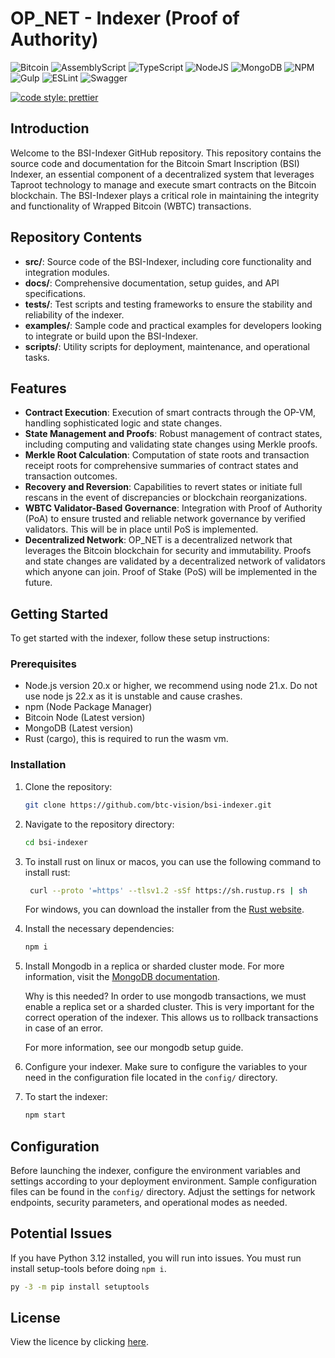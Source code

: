 # OP_NET - Indexer (Proof of Authority)

![Bitcoin](https://img.shields.io/badge/Bitcoin-000?style=for-the-badge&logo=bitcoin&logoColor=white)
![AssemblyScript](https://img.shields.io/badge/assembly%20script-%23000000.svg?style=for-the-badge&logo=assemblyscript&logoColor=white)
![TypeScript](https://img.shields.io/badge/TypeScript-007ACC?style=for-the-badge&logo=typescript&logoColor=white)
![NodeJS](https://img.shields.io/badge/Node%20js-339933?style=for-the-badge&logo=nodedotjs&logoColor=white)
![MongoDB](https://img.shields.io/badge/MongoDB-%234ea94b.svg?style=for-the-badge&logo=mongodb&logoColor=white)
![NPM](https://img.shields.io/badge/npm-CB3837?style=for-the-badge&logo=npm&logoColor=white)
![Gulp](https://img.shields.io/badge/GULP-%23CF4647.svg?style=for-the-badge&logo=gulp&logoColor=white)
![ESLint](https://img.shields.io/badge/ESLint-4B3263?style=for-the-badge&logo=eslint&logoColor=white)
![Swagger](https://img.shields.io/badge/-Swagger-%23Clojure?style=for-the-badge&logo=swagger&logoColor=white)

[![code style: prettier](https://img.shields.io/badge/code_style-prettier-ff69b4.svg?style=flat-square)](https://github.com/prettier/prettier)

## Introduction

Welcome to the BSI-Indexer GitHub repository. This repository contains the source code and documentation for the Bitcoin
Smart Inscription (BSI) Indexer, an essential component of a decentralized system that leverages Taproot technology to
manage and execute smart contracts on the Bitcoin blockchain. The BSI-Indexer plays a critical role in maintaining the
integrity and functionality of Wrapped Bitcoin (WBTC) transactions.

## Repository Contents

- **src/**: Source code of the BSI-Indexer, including core functionality and integration modules.
- **docs/**: Comprehensive documentation, setup guides, and API specifications.
- **tests/**: Test scripts and testing frameworks to ensure the stability and reliability of the indexer.
- **examples/**: Sample code and practical examples for developers looking to integrate or build upon the BSI-Indexer.
- **scripts/**: Utility scripts for deployment, maintenance, and operational tasks.

## Features

- **Contract Execution**: Execution of smart contracts through the OP-VM, handling sophisticated logic and
  state changes.
- **State Management and Proofs**: Robust management of contract states, including computing and validating state
  changes using Merkle proofs.
- **Merkle Root Calculation**: Computation of state roots and transaction receipt roots for comprehensive summaries of
  contract states and transaction outcomes.
- **Recovery and Reversion**: Capabilities to revert states or initiate full rescans in the event of discrepancies or
  blockchain reorganizations.
- **WBTC Validator-Based Governance**: Integration with Proof of Authority (PoA) to ensure trusted and reliable network
  governance by verified validators. This will be in place until PoS is implemented.
- **Decentralized Network**: OP_NET is a decentralized network that leverages the Bitcoin blockchain for security and
  immutability. Proofs and state changes are validated by a decentralized network of validators which anyone can join.
  Proof of Stake (PoS) will be implemented in the future.

## Getting Started

To get started with the indexer, follow these setup instructions:

### Prerequisites

- Node.js version 20.x or higher, we recommend using node 21.x. Do not use node js 22.x as it is unstable and cause
  crashes.
- npm (Node Package Manager)
- Bitcoin Node (Latest version)
- MongoDB (Latest version)
- Rust (cargo), this is required to run the wasm vm.

### Installation

1. Clone the repository:
   ```bash
   git clone https://github.com/btc-vision/bsi-indexer.git
   ```
2. Navigate to the repository directory:
   ```bash
   cd bsi-indexer
   ```
3. To install rust on linux or macos, you can use the following command to install rust:
   ```bash
    curl --proto '=https' --tlsv1.2 -sSf https://sh.rustup.rs | sh
    ```
   For windows, you can download the installer from the [Rust website](https://www.rust-lang.org/tools/install).
4. Install the necessary dependencies:
   ```bash
   npm i
   ```
5. Install Mongodb in a replica or sharded cluster mode. For more information, visit
   the [MongoDB documentation](https://docs.mongodb.com/manual/tutorial/deploy-replica-set/).

   Why is this needed? In order to use mongodb transactions, we must enable a replica set or a sharded cluster. This is
   very important for the correct operation of the indexer. This allows us to rollback transactions in case of an error.

   For more information, see our mongodb setup guide.

6. Configure your indexer.
   Make sure to configure the variables to your need in the configuration file located in the `config/` directory.

7. To start the indexer:
   ```bash
   npm start
   ```

## Configuration

Before launching the indexer, configure the environment variables and settings according to your deployment environment.
Sample configuration files can be found in the `config/` directory. Adjust the settings for network endpoints, security
parameters, and operational modes as needed.

## Potential Issues

If you have Python 3.12 installed, you will run into issues. You must run install setup-tools before doing `npm i`.

```bash
py -3 -m pip install setuptools
```

## License

View the licence by clicking [here](https://github.com/btc-vision/bsi/blob/main/LICENSE.md).
